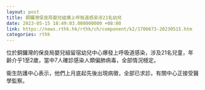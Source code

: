 ```yaml
---
layout: post
title: 銅鑼灣保良局嬰兒組爆上呼吸道感染涉21名幼兒
date: 2023-05-15 18:49:03.000000000 +08:00
link: https://news.rthk.hk/rthk/ch/component/k2/1700673-20230515.htm
categories: rthk
---
```


位於銅鑼灣的保良局嬰兒組留宿幼兒中心爆發上呼吸道感染，涉及21名兒童，年齡介乎1至2歲，當中7人確診感染人類偏肺病毒，全部情況穩定。

衞生防護中心表示，他們上月底起先後出現病徵，全部已求診。有關中心正接受醫學監察。
